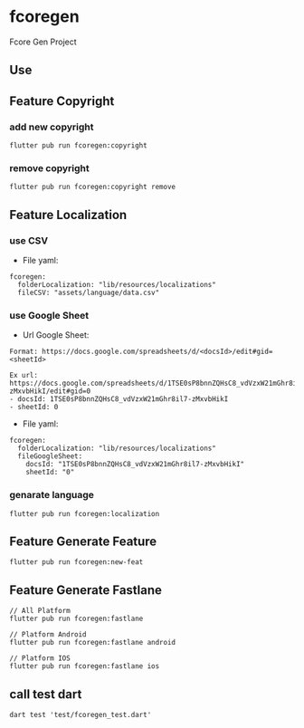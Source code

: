 # fcoregen

Fcore Gen Project

## Use

## Feature Copyright
### add new copyright
```
flutter pub run fcoregen:copyright
```

### remove copyright
```
flutter pub run fcoregen:copyright remove
```

## Feature Localization
### use CSV
- File yaml:

```
fcoregen:
  folderLocalization: "lib/resources/localizations"
  fileCSV: "assets/language/data.csv"
```

### use Google Sheet
- Url Google Sheet: 

```
Format: https://docs.google.com/spreadsheets/d/<docsId>/edit#gid=<sheetId>

Ex url: https://docs.google.com/spreadsheets/d/1TSE0sP8bnnZQHsC8_vdVzxW21mGhr8il7-zMxvbHikI/edit#gid=0
- docsId: 1TSE0sP8bnnZQHsC8_vdVzxW21mGhr8il7-zMxvbHikI
- sheetId: 0

```

- File yaml:
```
fcoregen:
  folderLocalization: "lib/resources/localizations"
  fileGoogleSheet:
    docsId: "1TSE0sP8bnnZQHsC8_vdVzxW21mGhr8il7-zMxvbHikI"
    sheetId: "0"
```

### genarate language
```
flutter pub run fcoregen:localization
```



## Feature Generate Feature

```
flutter pub run fcoregen:new-feat
```

## Feature Generate Fastlane

```
// All Platform
flutter pub run fcoregen:fastlane

// Platform Android
flutter pub run fcoregen:fastlane android

// Platform IOS
flutter pub run fcoregen:fastlane ios
```
## call test dart
```
dart test 'test/fcoregen_test.dart'
```

